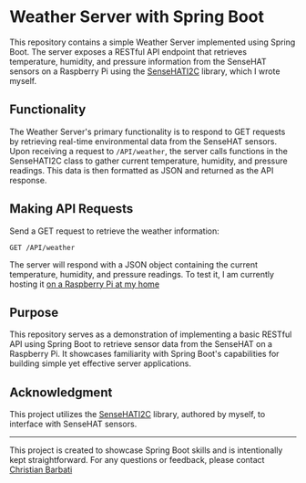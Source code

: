 
# Weather Server with Spring Boot

This repository contains a simple Weather Server implemented using Spring Boot. The server exposes a RESTful API endpoint that retrieves temperature, humidity, and pressure information from the SenseHAT sensors on a Raspberry Pi using the [SenseHATI2C](https://github.com/chrisbarbati/SenseHatI2C/tree/main) library, which I wrote myself.

## Functionality

The Weather Server's primary functionality is to respond to GET requests by retrieving real-time environmental data from the SenseHAT sensors. Upon receiving a request to `/API/weather`, the server calls functions in the SenseHATI2C class to gather current temperature, humidity, and pressure readings. This data is then formatted as JSON and returned as the API response.

## Making API Requests

Send a GET request to retrieve the weather information:

```
GET /API/weather
```

The server will respond with a JSON object containing the current temperature, humidity, and pressure readings. To test it, I am currently hosting it [on a Raspberry Pi at my home](http://142.51.225.46:2048/API/weather)

## Purpose

This repository serves as a demonstration of implementing a basic RESTful API using Spring Boot to retrieve sensor data from the SenseHAT on a Raspberry Pi. It showcases familiarity with Spring Boot's capabilities for building simple yet effective server applications.

## Acknowledgment

This project utilizes the [SenseHATI2C](https://github.com/chrisbarbati/SenseHatI2C/tree/main) library, authored by myself, to interface with SenseHAT sensors.

---

This project is created to showcase Spring Boot skills and is intentionally kept straightforward. For any questions or feedback, please contact [Christian Barbati](mailto:chris.barbati@gmail.com)
